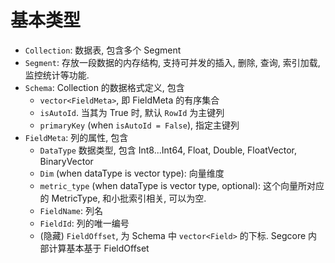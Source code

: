# 基本类型

- `Collection`: 数据表, 包含多个 Segment
- `Segment`: 存放一段数据的内存结构, 支持可并发的插入, 删除, 查询, 索引加载, 监控统计等功能. 
- `Schema`: Collection 的数据格式定义, 包含
  - `vector<FieldMeta>`, 即 FieldMeta 的有序集合
  - `isAutoId`. 当其为 True 时, 默认 `RowId` 为主键列
  - `primaryKey` (when `isAutoId = False`), 指定主键列
- `FieldMeta`: 列的属性, 包含
  - `DataType` 数据类型, 包含 Int8...Int64, Float, Double, FloatVector, BinaryVector
  - `Dim` (when dataType is vector type): 向量维度
  - `metric_type` (when dataType is vector type, optional): 这个向量所对应的 MetricType, 和小批索引相关, 可以为空. 
  - `FieldName`: 列名
  - `FieldId`: 列的唯一编号
  - (隐藏) `FieldOffset`, 为 Schema 中 `vector<Field>` 的下标. Segcore 内部计算基本基于 FieldOffset
